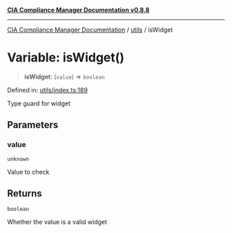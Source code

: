 [**CIA Compliance Manager Documentation v0.8.8**](../../README.md)

***

[CIA Compliance Manager Documentation](../../modules.md) / [utils](../README.md) / isWidget

# Variable: isWidget()

> **isWidget**: (`value`) => `boolean`

Defined in: [utils/index.ts:189](https://github.com/Hack23/cia-compliance-manager/blob/88094f2c4c350fd10a1e440c3eab70aedd819944/src/utils/index.ts#L189)

Type guard for widget

## Parameters

### value

`unknown`

Value to check

## Returns

`boolean`

Whether the value is a valid widget
